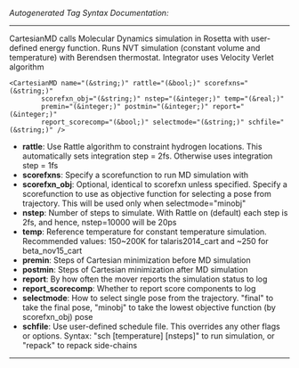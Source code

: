 _Autogenerated Tag Syntax Documentation:_

---
CartesianMD calls Molecular Dynamics simulation in Rosetta with user-defined energy function. Runs NVT simulation (constant volume and temperature) with Berendsen thermostat. Integrator uses Velocity Verlet algorithm

```
<CartesianMD name="(&string;)" rattle="(&bool;)" scorefxns="(&string;)"
        scorefxn_obj="(&string;)" nstep="(&integer;)" temp="(&real;)"
        premin="(&integer;)" postmin="(&integer;)" report="(&integer;)"
        report_scorecomp="(&bool;)" selectmode="(&string;)" schfile="(&string;)" />
```

-   **rattle**: Use Rattle algorithm to constraint hydrogen locations. This automatically sets integration step = 2fs. Otherwise uses integration step = 1fs
-   **scorefxns**: Specify a scorefunction to run MD simulation with
-   **scorefxn_obj**: Optional, identical to scorefxn unless specified. Specify a scorefunction to use as objective function for selecting a pose from trajectory. This will be used only when selectmode="minobj"
-   **nstep**: Number of steps to simulate. With Rattle on (default) each step is 2fs, and hence, nstep=10000 will be 20ps
-   **temp**: Reference temperature for constant temperature simulation. Recommended values: 150~200K for talaris2014_cart and ~250 for beta_nov15_cart
-   **premin**: Steps of Cartesian minimization before MD simulation
-   **postmin**: Steps of Cartesian minimization after MD simulation
-   **report**: By how often the mover reports the simulation status to log
-   **report_scorecomp**: Whether to report score components to log
-   **selectmode**: How to select single pose from the trajectory. "final" to take the final pose, "minobj" to take the lowest objective function (by scorefxn_obj) pose
-   **schfile**: Use user-defined schedule file. This overrides any other flags or options. Syntax: "sch [temperature] [nsteps]" to run simulation, or "repack" to repack side-chains

---
